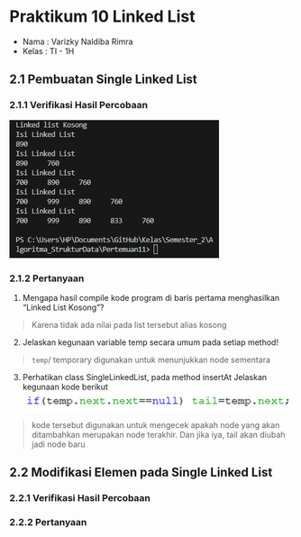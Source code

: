 # Praktikum 10 Linked List
* Nama  : Varizky Naldiba Rimra
* Kelas : TI - 1H

## 2.1 Pembuatan Single Linked List
### 2.1.1 Verifikasi Hasil Percobaan
![alt text](image.png)
### 2.1.2 Pertanyaan
1. Mengapa hasil compile kode program di baris pertama menghasilkan “Linked List Kosong”?
> Karena tidak ada nilai pada list tersebut alias kosong
2. Jelaskan kegunaan variable temp secara umum pada setiap method!
> `temp`/ temporary digunakan untuk menunjukkan node sementara 
3. Perhatikan class SingleLinkedList, pada method insertAt Jelaskan kegunaan kode berikut
![alt text](image-1.png)
> kode tersebut digunakan untuk mengecek apakah node yang akan ditambahkan merupakan node terakhir. Dan jika iya, tail akan diubah jadi node baru
## 2.2 Modifikasi Elemen pada Single Linked List
### 2.2.1 Verifikasi Hasil Percobaan

### 2.2.2 Pertanyaan
